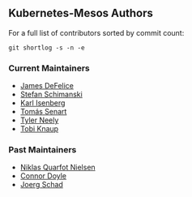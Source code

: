 ## Kubernetes-Mesos Authors

For a full list of contributors sorted by commit count:

```
git shortlog -s -n -e
```

### Current Maintainers

- [James DeFelice](https://github.com/jdef)
- [Stefan Schimanski](https://github.com/sttts)
- [Karl Isenberg](https://github.com/karlkfi)
- [Tomás Senart](https://github.com/tsenart)
- [Tyler Neely](https://github.com/spacejam)
- [Tobi Knaup](https://github.com/guenter)

### Past Maintainers

- [Niklas Quarfot Nielsen](https://github.com/nqn)
- [Connor Doyle](https://github.com/ConnorDoyle)
- [Joerg Schad](https://github.com/joerg84)
